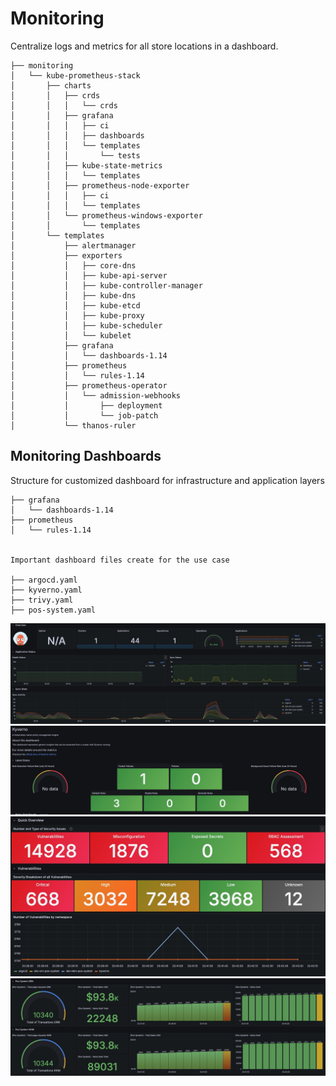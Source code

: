 # Monitoring
Centralize logs and metrics for all store locations in a dashboard.

```plaintext
├── monitoring
│   └── kube-prometheus-stack
│       ├── charts
│       │   ├── crds
│       │   │   └── crds
│       │   ├── grafana
│       │   │   ├── ci
│       │   │   ├── dashboards
│       │   │   └── templates
│       │   │       └── tests
│       │   ├── kube-state-metrics
│       │   │   └── templates
│       │   ├── prometheus-node-exporter
│       │   │   ├── ci
│       │   │   └── templates
│       │   └── prometheus-windows-exporter
│       │       └── templates
│       └── templates
│           ├── alertmanager
│           ├── exporters
│           │   ├── core-dns
│           │   ├── kube-api-server
│           │   ├── kube-controller-manager
│           │   ├── kube-dns
│           │   ├── kube-etcd
│           │   ├── kube-proxy
│           │   ├── kube-scheduler
│           │   └── kubelet
│           ├── grafana
│           │   └── dashboards-1.14
│           ├── prometheus
│           │   └── rules-1.14
│           ├── prometheus-operator
│           │   └── admission-webhooks
│           │       ├── deployment
│           │       └── job-patch
│           └── thanos-ruler
```

## Monitoring Dashboards
Structure for customized dashboard for infrastructure and application layers

```plaintext
├── grafana
│   └── dashboards-1.14
├── prometheus
│   └── rules-1.14


Important dashboard files create for the use case

├── argocd.yaml
├── kyverno.yaml
├── trivy.yaml
├── pos-system.yaml
```
![ArgoCD](img/argocd.jpg)
![Kyverno](img/kyverno.jpg)
![Trivy](img/trivy.jpg)
![Application](img/application.jpg)